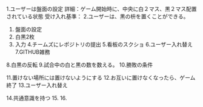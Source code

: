 1.ユーザーは盤面の設定
詳細：ゲーム開始時に、中央に白２マス、黒２マス配置されている状態
受け入れ基準：
2.ユーザーは、黒の枡を置くことができる。




1. 盤面の設定
2. 白黒2枚
3. 入力
4.チームズにレポジトリの提出
5.看板のスクショ
6.ユーザー入れ替え
7.GITHUB雑務

8.白黒の反転
9.試合中の白と黒の数を数える。
10.勝敗の条件

11.置けない場所には置けないようにする
12.お互いに置けなくなったら、ゲーム終了
13.ユーザー入れ替え


14.共通意識を持つ
15.
16.
